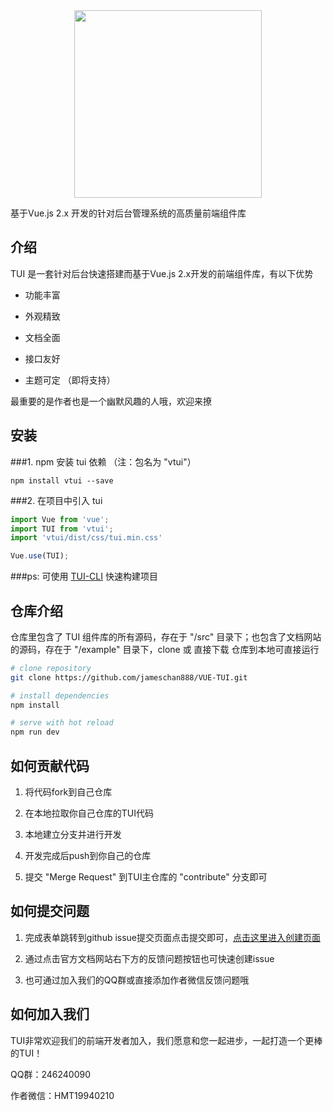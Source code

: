 <div style="text-align: center"><img src="https://raw.githubusercontent.com/Bennnis/TUI/v1.0.0/example/assets/TV.jpg" width="300"></div>

基于Vue.js 2.x 开发的针对后台管理系统的高质量前端组件库

## 介绍
TUI 是一套针对后台快速搭建而基于Vue.js 2.x开发的前端组件库，有以下优势

* 功能丰富

* 外观精致

* 文档全面

* 接口友好

* 主题可定 （即将支持）

最重要的是作者也是一个幽默风趣的人哦，欢迎来撩

## 安装
###1. npm 安装 tui 依赖 （注：包名为 "vtui"）

```$bash
npm install vtui --save
```

###2. 在项目中引入 tui

```javascript
import Vue from 'vue';
import TUI from 'vtui';
import 'vtui/dist/css/tui.min.css'

Vue.use(TUI);
```

###ps: 可使用 [TUI-CLI]() 快速构建项目

## 仓库介绍
仓库里包含了 TUI 组件库的所有源码，存在于 "/src" 目录下；也包含了文档网站的源码，存在于 "/example" 目录下，clone 或 直接下载 仓库到本地可直接运行

``` bash
# clone repository
git clone https://github.com/jameschan888/VUE-TUI.git
```

``` bash
# install dependencies
npm install
```

``` bash
# serve with hot reload
npm run dev
```

## 如何贡献代码
1. 将代码fork到自己仓库

2. 在本地拉取你自己仓库的TUI代码

3. 本地建立分支并进行开发

4. 开发完成后push到你自己的仓库

5. 提交 "Merge Request" 到TUI主仓库的 "contribute" 分支即可

## 如何提交问题
1. 完成表单跳转到github issue提交页面点击提交即可，[点击这里进入创建页面](https://bennnis.github.io/TUI/create-issue.html) 

2. 通过点击官方文档网站右下方的反馈问题按钮也可快速创建issue

3. 也可通过加入我们的QQ群或直接添加作者微信反馈问题哦

## 如何加入我们
TUI非常欢迎我们的前端开发者加入，我们愿意和您一起进步，一起打造一个更棒的TUI！

QQ群：246240090

作者微信：HMT19940210

